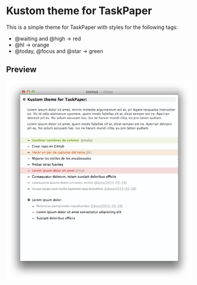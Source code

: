 # Kustom theme for TaskPaper

This is a simple theme for TaskPaper with styles for the following tags:

- @waiting and @high -> red
- @hl -> orange
- @today, @focus and @star -> green

## Preview

![TaskPaper with Kustom theme](https://github.com/kcmr/kustom-taskpaper-theme/blob/master/kustom-taskpaper-theme-preview.png)